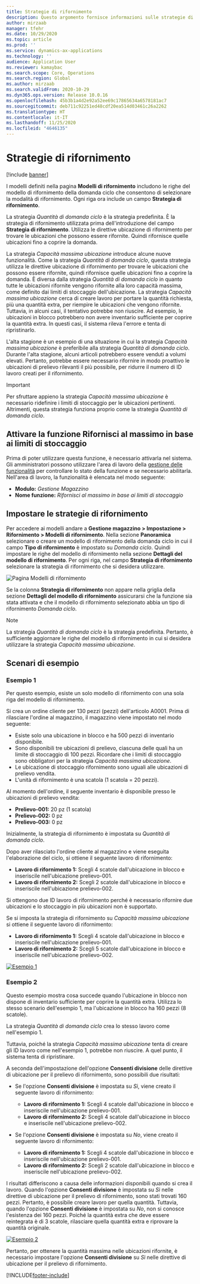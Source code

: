 ```yaml
---
title: Strategie di rifornimento
description: Questo argomento fornisce informazioni sulle strategie di rifornimento e spiega come utilizzare il campo Strategia di rifornimento nelle righe del modello di rifornimento della domanda ciclo per selezionare la modalità di rifornimento.
author: mirzaab
manager: tfehr
ms.date: 10/29/2020
ms.topic: article
ms.prod: ''
ms.service: dynamics-ax-applications
ms.technology: ''
audience: Application User
ms.reviewer: kamaybac
ms.search.scope: Core, Operations
ms.search.region: Global
ms.author: mirzaab
ms.search.validFrom: 2020-10-29
ms.dyn365.ops.version: Release 10.0.16
ms.openlocfilehash: 45b3b1a4d2e92a52ee69c17865634a6578181ac7
ms.sourcegitcommit: deb711c92251ed48cdf20ea514d03461c26a2262
ms.translationtype: HT
ms.contentlocale: it-IT
ms.lasthandoff: 11/25/2020
ms.locfileid: "4646135"
---
```

# <a name="replenishment-strategies"></a>Strategie di rifornimento

[!include [banner](../includes/banner.md)]

I modelli definiti nella pagina **Modelli di rifornimento** includono le righe del modello di rifornimento della domanda ciclo che consentono di selezionare la modalità di rifornimento. Ogni riga ora include un campo **Strategia di rifornimento**.

La strategia *Quantità di domanda ciclo* è la strategia predefinita. È la strategia di rifornimento utilizzata prima dell'introduzione del campo **Strategia di rifornimento**. Utilizza le direttive ubicazione di rifornimento per trovare le ubicazioni che possono essere rifornite. Quindi rifornisce quelle ubicazioni fino a coprire la domanda.

La strategia *Capacità massima ubicazione* introduce alcune nuove funzionalità. Come la strategia *Quantità di domanda ciclo*, questa strategia utilizza le direttive ubicazione di rifornimento per trovare le ubicazioni che possono essere rifornite, quindi rifornisce quelle ubicazioni fino a coprire la domanda. È diversa dalla strategia *Quantità di domanda ciclo* in quanto tutte le ubicazioni rifornite vengono rifornite alla loro capacità massima, come definito dai limiti di stoccaggio dell'ubicazione. La strategia *Capacità massima ubicazione* cerca di creare lavoro per portare la quantità richiesta, più una quantità extra, per riempire le ubicazioni che vengono rifornite. Tuttavia, in alcuni casi, il tentativo potrebbe non riuscire. Ad esempio, le ubicazioni in blocco potrebbero non avere inventario sufficiente per coprire la quantità extra. In questi casi, il sistema rileva l'errore e tenta di ripristinarlo.

L'alta stagione è un esempio di una situazione in cui la strategia *Capacità massima ubicazione* è preferibile alla strategia *Quantità di domanda ciclo*. Durante l'alta stagione, alcuni articoli potrebbero essere venduti a volumi elevati. Pertanto, potrebbe essere necessario rifornire in modo proattivo le ubicazioni di prelievo rilevanti il più possibile, per ridurre il numero di ID lavoro creati per il rifornimento.

> [!IMPORTANT]
> Per sfruttare appieno la strategia *Capacità massima ubicazione* è necessario ridefinire i limiti di stoccaggio per le ubicazioni pertinenti. Altrimenti, questa strategia funziona proprio come la strategia *Quantità di domanda ciclo*.

## <a name="turn-on-the-replenish-to-max-based-on-stocking-limits-feature"></a>Attivare la funzione Rifornisci al massimo in base ai limiti di stoccaggio

Prima di poter utilizzare questa funzione, è necessario attivarla nel sistema. Gli amministratori possono utilizzare l'area di lavoro della [gestione delle funzionalità](../../fin-ops-core/fin-ops/get-started/feature-management/feature-management-overview.md) per controllare lo stato della funzione e se necessario abilitarla. Nell'area di lavoro, la funzionalità è elencata nel modo seguente:

- **Modulo:** *Gestione Magazzino*
- **Nome funzione:** *Rifornisci al massimo in base ai limiti di stoccaggio*

## <a name="set-up-replenishment-strategies"></a>Impostare le strategie di rifornimento

Per accedere ai modelli andare a **Gestione magazzino \> Impostazione \> Rifornimento \> Modelli di rifornimento**. Nella sezione **Panoramica** selezionare o creare un modello di rifornimento della domanda ciclo in cui il campo **Tipo di rifornimento** è impostato su *Domanda ciclo*. Quindi impostare le righe del modello di rifornimento nella sezione **Dettagli del modello di rifornimento**. Per ogni riga, nel campo **Strategia di rifornimento** selezionare la strategia di rifornimento che si desidera utilizzare.

![Pagina Modelli di rifornimento](media/ReplenTempWaveDmdMaxLocCap.png "Pagina Modelli di rifornimento")

Se la colonna **Strategia di rifornimento** non appare nella griglia della sezione **Dettagli del modello di rifornimento** assicurarsi che la funzione sia stata attivata e che il modello di rifornimento selezionato abbia un tipo di rifornimento *Domanda ciclo*.

> [!NOTE]
> La strategia *Quantità di domanda ciclo* è la strategia predefinita. Pertanto, è sufficiente aggiornare le righe del modello di rifornimento in cui si desidera utilizzare la strategia *Capacità massima ubicazione*.

## <a name="example-scenarios"></a>Scenari di esempio

### <a name="example-1"></a>Esempio 1

Per questo esempio, esiste un solo modello di rifornimento con una sola riga del modello di rifornimento.

Si crea un ordine cliente per 130 pezzi (pezzi) dell'articolo A0001. Prima di rilasciare l'ordine al magazzino, il magazzino viene impostato nel modo seguente:

- Esiste solo una ubicazione in blocco e ha 500 pezzi di inventario disponibile.
- Sono disponibili tre ubicazioni di prelievo, ciascuna delle quali ha un limite di stoccaggio di 100 pezzi. Ricordare che i limiti di stoccaggio sono obbligatori per la strategia *Capacità massima ubicazione*.
- Le ubicazione di stoccaggio rifornimento sono uguali alle ubicazioni di prelievo vendita.
- L'unità di rifornimento è una scatola (1 scatola = 20 pezzi).

Al momento dell'ordine, il seguente inventario è disponibile presso le ubicazioni di prelievo vendita:

- **Prelievo-001:** 20 pz (1 scatola)
- **Prelievo-002:** 0 pz
- **Prelievo-003:** 0 pz

Inizialmente, la strategia di rifornimento è impostata su *Quantità di domanda ciclo*.

Dopo aver rilasciato l'ordine cliente al magazzino e viene eseguita l'elaborazione del ciclo, si ottiene il seguente lavoro di rifornimento:

- **Lavoro di rifornimento 1:** Scegli 4 scatole dall'ubicazione in blocco e inseriscile nell'ubicazione prelievo-001.
- **Lavoro di rifornimento 2:** Scegli 2 scatole dall'ubicazione in blocco e inseriscile nell'ubicazione prelievo-002.

Si ottengono due ID lavoro di rifornimento perché è necessario rifornire due ubicazioni e lo stoccaggio in più ubicazioni non è supportato.

Se si imposta la strategia di rifornimento su *Capacità massima ubicazione* si ottiene il seguente lavoro di rifornimento:

- **Lavoro di rifornimento 1:** Scegli 4 scatole dall'ubicazione in blocco e inseriscile nell'ubicazione prelievo-001.
- **Lavoro di rifornimento 2:** Scegli 5 scatole dall'ubicazione in blocco e inseriscile nell'ubicazione prelievo-002.

[![Esempio 1](media/ReplenTemp_example_1.png "Esempio 1")](media/ReplenTemp_example_1_large.png)

### <a name="example-2"></a>Esempio 2

Questo esempio mostra cosa succede quando l'ubicazione in blocco non dispone di inventario sufficiente per coprire la quantità extra. Utilizza lo stesso scenario dell'esempio 1, ma l'ubicazione in blocco ha 160 pezzi (8 scatole).

La strategia *Quantità di domanda ciclo* crea lo stesso lavoro come nell'esempio 1.

Tuttavia, poiché la strategia *Capacità massima ubicazione* tenta di creare gli ID lavoro come nell'esempio 1, potrebbe non riuscire. A quel punto, il sistema tenta di ripristinare.

A seconda dell'impostazione dell'opzione **Consenti divisione** delle direttive di ubicazione per il prelievo di rifornimento, sono possibili due risultati:

- Se l'opzione **Consenti divisione** è impostata su *Sì*, viene creato il seguente lavoro di rifornimento:

    - **Lavoro di rifornimento 1:** Scegli 4 scatole dall'ubicazione in blocco e inseriscile nell'ubicazione prelievo-001.
    - **Lavoro di rifornimento 2:** Scegli 4 scatole dall'ubicazione in blocco e inseriscile nell'ubicazione prelievo-002.

- Se l'opzione **Consenti divisione** è impostata su *No*, viene creato il seguente lavoro di rifornimento:

    - **Lavoro di rifornimento 1:** Scegli 4 scatole dall'ubicazione in blocco e inseriscile nell'ubicazione prelievo-001.
    - **Lavoro di rifornimento 2:** Scegli 2 scatole dall'ubicazione in blocco e inseriscile nell'ubicazione prelievo-002.

I risultati differiscono a causa delle informazioni disponibili quando si crea il lavoro. Quando l'opzione **Consenti divisione** è impostata su *Sì* nelle direttive di ubicazione per il prelievo di rifornimento, sono stati trovati 160 pezzi. Pertanto, è possibile creare lavoro per quella quantità. Tuttavia, quando l'opzione **Consenti divisione** è impostata su *No*, non si conosce l'esistenza dei 160 pezzi. Poiché la quantità extra che deve essere reintegrata è di 3 scatole, rilasciare quella quantità extra e riprovare la quantità originale.

[![Esempio 2](media/ReplenTemp_example_2.png "Esempio 2")](media/ReplenTemp_example_2_large.png)

Pertanto, per ottenere la quantità massima nelle ubicazioni rifornite, è necessario impostare l'opzione **Consenti divisione** su *Sì* nelle direttive di ubicazione per il prelievo di rifornimento.


[!INCLUDE[footer-include](../../includes/footer-banner.md)]